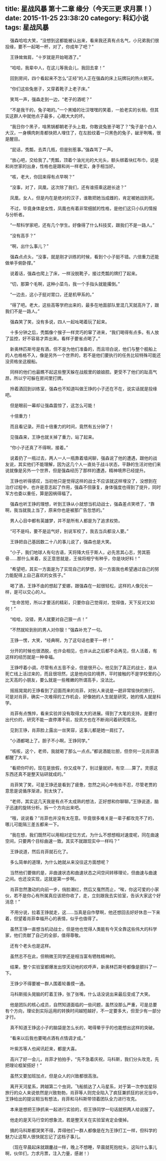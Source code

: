 title: 星战风暴 第十二章 缘分（今天三更 求月票！）
date: 2015-11-25 23:38:20
category: 科幻小说
tags: 星战风暴
---
&nbsp;&nbsp;&nbsp;&nbsp;强森哈哈大笑，“没想到这都能被认出来，看来我还真有点名气，小兄弟我们很投缘，要不一起喝一杯，对了，你成年了吧？”

&nbsp;&nbsp;&nbsp;&nbsp;王铮耸耸肩，“十岁就是开始喝酒了。”

&nbsp;&nbsp;&nbsp;&nbsp;“哈哈，我辈中人，在这儿等我会儿，我回去拿！”

&nbsp;&nbsp;&nbsp;&nbsp;回到房间，四个看起来不怎么“正经”的人正在强森的床上玩牌玩的热火朝天。

&nbsp;&nbsp;&nbsp;&nbsp;“你们这些兔崽子，又穿着靴子上老子床。”

&nbsp;&nbsp;&nbsp;&nbsp;笑骂一声，强森走到一边，“老子的酒呢？”

&nbsp;&nbsp;&nbsp;&nbsp;“不是我干的，兔子喝的。”一个黑矮的壮汉嘿嘿的笑着，一脸老实的长相，但其实这群人中就他点子最多，心眼大大的坏。

&nbsp;&nbsp;&nbsp;&nbsp;“我日你个黑子，啥黑锅都朝老子头上栽，你敢说兔崽子喝了？”兔子是个白人大汉，一身横肉刺青都快把人埋住了，在左脸纹着一只黑色的兔子，龇牙咧嘴，很是醒目。

&nbsp;&nbsp;&nbsp;&nbsp;“屁话，秃瓢，去弄几瓶，但是别惹事。”强森骂了一声。

&nbsp;&nbsp;&nbsp;&nbsp;“放心吧，交给我了。”秃瓢，顶着个油光光的大光头，额头绑着块红布巾，说是和尚世家的出身，性格也是跟和尚一样老实，身手相当好。

&nbsp;&nbsp;&nbsp;&nbsp;“咳，老大，你回来得有点早啊？”

&nbsp;&nbsp;&nbsp;&nbsp;“没事，对了，凤凰，这次除了我们，还有谁搭乘这趟长途？”

&nbsp;&nbsp;&nbsp;&nbsp;凤凰，女人，但是内在是绝对的汉子，谁敢把她当成雌的，肯定被她战到死。

&nbsp;&nbsp;&nbsp;&nbsp;不过，毕竟身体是女性，凤凰也有着非常细腻的性格，是他们这只小队的情报与分析者。

&nbsp;&nbsp;&nbsp;&nbsp;“一帮科学家吧，还有几个学生。好像得了什么科技奖，跟我们不是一路人。”

&nbsp;&nbsp;&nbsp;&nbsp;“没有高手？”

&nbsp;&nbsp;&nbsp;&nbsp;“啊，出什么事儿？”

&nbsp;&nbsp;&nbsp;&nbsp;强森点点头，“没事，就是刚才训练的时候，看到个小子挺不错。六倍重力还能做单手俯卧撑。”

&nbsp;&nbsp;&nbsp;&nbsp;说着话，强森也爬上了床，一样没脱靴子，接过秃瓢的牌打了起来。

&nbsp;&nbsp;&nbsp;&nbsp;“切，那算个毛啊，这种小菜鸟，我一个手指头就能撂倒。”

&nbsp;&nbsp;&nbsp;&nbsp;“一边去，这小子挺对胃口，还是机甲系的。”

&nbsp;&nbsp;&nbsp;&nbsp;“得了吧。老大，这些高等学府出来的，最多在地面部队里混几天就高升了，跟我们不是一路人。”

&nbsp;&nbsp;&nbsp;&nbsp;强森笑了笑，没有多说，四人一起吆喝着玩了起来。

&nbsp;&nbsp;&nbsp;&nbsp;十多分钟之后，秃瓢像个猴子一样灵巧的窜了进来，“我们喝得有点多。有人放了监控，好不容易才弄出来。看样子要省点喝了。”

&nbsp;&nbsp;&nbsp;&nbsp;新奥林匹斯号是有酒，但不是为他们准备的，而且坦白说，他们与整个舰船上的人也格格不入，像是另外一个世界的，若不是他们要执行的任务比较特殊可能还没资格坐这艘船。

&nbsp;&nbsp;&nbsp;&nbsp;同样的他们也最瞧不起这些整天躲在战舰里的娘娘腔。更受不了他们的趾高气昂，所以宁可躲在房间里打牌。

&nbsp;&nbsp;&nbsp;&nbsp;拎着酒回到训练室，强森也不知道叫做王铮的小子还在不在，说实话就是投缘吧。

&nbsp;&nbsp;&nbsp;&nbsp;但是眼前一幕却让强森震惊了，这怎么可能！

&nbsp;&nbsp;&nbsp;&nbsp;十倍重力！

&nbsp;&nbsp;&nbsp;&nbsp;而且看记录。开启十倍重力的时间，竟然有五分钟了！

&nbsp;&nbsp;&nbsp;&nbsp;见强森来，王铮也就关掉了重力，站了起来。

&nbsp;&nbsp;&nbsp;&nbsp;“你小子还真了不得啊，接着。”

&nbsp;&nbsp;&nbsp;&nbsp;说着扔了一瓶过去，两人一人一瓶靠着墙闲聊，强森说了他的遭遇，跟他的战友说，其实他们不能理解，因为这几个人一直处于战斗状态，平静的生活对他们来说就像是另外一个世界，但是强森经历了那样的遭遇，精神境界已经提升。

&nbsp;&nbsp;&nbsp;&nbsp;王铮也听得感叹，当初他只是觉得这样的战士不应该就这样埋没了，没想到在治疗过程中，也许是意志起了作用，强森不但康复，身体强度也得到了提升，同时军方也委以重任，算是因祸得福了。

&nbsp;&nbsp;&nbsp;&nbsp;强森也听王铮的理想，听到王铮从小就想当机动战士，强森差点笑喷了，“靠啊，我当就我上当了，原来你也是被那广告忽悠的。”

&nbsp;&nbsp;&nbsp;&nbsp;男人心目中都有英雄梦，并不是所有人都是为了追求权势。

&nbsp;&nbsp;&nbsp;&nbsp;“可不是吗，要不是运气好，别说军校了，我去当兵都没人要。”

&nbsp;&nbsp;&nbsp;&nbsp;王铮把自己基因数二十八的事儿说了，强森也是大笑。

&nbsp;&nbsp;&nbsp;&nbsp;“小子，我们地球人有句古语，天将降大任于斯人，必先苦其心志，劳其筋骨……那什么来着，反正意思就是，王侯将相宁有种乎，你是块好料！”

&nbsp;&nbsp;&nbsp;&nbsp;“希望吧，其实一方面是为了实现自己的梦想，另一方面我也希望通过自己的努力能配得上自己喜欢的女孩子。”

&nbsp;&nbsp;&nbsp;&nbsp;喝了酒，王铮不由的想起了爱娜，跟强森在一起很轻松，这样的人像兄长一样，是可以交心的人。

&nbsp;&nbsp;&nbsp;&nbsp;“生命苦短，所以才要活的精彩，只要你自己觉得对，觉得值，天下反对又如何！”

&nbsp;&nbsp;&nbsp;&nbsp;“哈哈，没错，男人就要对自己狠一点！”

&nbsp;&nbsp;&nbsp;&nbsp;“不然就轮到别的男人对你狠！”强森补充了一句。

&nbsp;&nbsp;&nbsp;&nbsp;王铮一愣，大笑，“经典啊，为了这句话也要干一杯！”

&nbsp;&nbsp;&nbsp;&nbsp;分开的时候也很洒脱，也许会相见，也许从此之后都不会再见，但人活着，有这样的经历就是一种幸福。

&nbsp;&nbsp;&nbsp;&nbsp;王铮哼着小调，尽管有点五音不全，但是很开心，他见到了真正的战士，是从死亡线上活过来的，而且很坦然，这是他向往的境界，平时接触的不是学校里的心比天高的小朋友，要么就是一些稚嫩的所谓高手，没法比。

&nbsp;&nbsp;&nbsp;&nbsp;摇摇晃晃的王铮看到了迎面而来的肖菲，对别人来说是一趟非常愉快的旅行，可是对肖菲，确实一次难得的工作机会，好像她的人生就是研究，她的情人就是科学。

&nbsp;&nbsp;&nbsp;&nbsp;肖菲有点憔悴，看来实验并没有取得太大的进展。得到了大笔的支持，是要付出代价的，研究不能一直停滞不前，投资方也在不断询问着研究情况。

&nbsp;&nbsp;&nbsp;&nbsp;见到王铮，肖菲脸上露出一丝笑容，这事儿都是她一肩扛了。

&nbsp;&nbsp;&nbsp;&nbsp;“小酒都喝上了。胆子不小啊，王铮同学。”

&nbsp;&nbsp;&nbsp;&nbsp;“咳咳，这个，老师，我就喝了那么一点点。”都说酒能壮胆，但奈何一见肖菲酒都醒了大半。

&nbsp;&nbsp;&nbsp;&nbsp;“看把你吓的，现在是放假，你又成年了，别过量就好。有空……算了。灵感这东西还真不是整天钻研就成的。”

&nbsp;&nbsp;&nbsp;&nbsp;肖菲笑了笑，可是王铮还是看到了疲惫，忽然之间心中有些不忍，尽管老贾的意思是说循序渐进，别太快了。

&nbsp;&nbsp;&nbsp;&nbsp;“老师，其实这几天我是有点不太成熟的想法，正好想和你聊聊。”王铮说道，脑子迅速的旋转分析。拆一个方向出来吧。

&nbsp;&nbsp;&nbsp;&nbsp;“哦，说说看？”肖菲也并没有太在意。毕竟很多难关是一辈子都攻克不了的，哪儿可能隔三差五都来一下。

&nbsp;&nbsp;&nbsp;&nbsp;“我在想，我们既然可以用相对定位方式，为什么不想想相对速度呢，同在曲速空间，只要两个目标曲速一致。其实不就跟现实中一样吗？”

&nbsp;&nbsp;&nbsp;&nbsp;王铮说道，然后肖菲就石化了。

&nbsp;&nbsp;&nbsp;&nbsp;多么简单的道理，为什么她就从来没往这方面想呢？

&nbsp;&nbsp;&nbsp;&nbsp;当然他们要做的是，非曲速状态和曲速状态之间空间转移理论，但曲速与曲速之间。也还没实现，这就是第一步啊。

&nbsp;&nbsp;&nbsp;&nbsp;肖菲忽然激动的向前一步，俏脸潮红，然后又戛然而止，“唉，你这可爱的小家伙，若不是你心有所属真应该把你收了，走，立刻跟我去实验室，告诉大家这个好消息！”

&nbsp;&nbsp;&nbsp;&nbsp;不用分说，拉着王铮就走，这……当真是自作孽啊，他还想回去好好休息一下来着，但望着肖菲幸福开心的表情，似乎也值得了。

&nbsp;&nbsp;&nbsp;&nbsp;虽然王铮一直想当机动战士，但是他也觉得人类能有今天全靠这些伟大的科学家，他们贡献了自己的全部，值得尊敬。

&nbsp;&nbsp;&nbsp;&nbsp;还有个老头也是这样。

&nbsp;&nbsp;&nbsp;&nbsp;虽然志不在此，但稍微王同学还是相当富有牺牲精神的。

&nbsp;&nbsp;&nbsp;&nbsp;结果，整个实验室都爆发出惊天动地的欢呼声，新奥林匹斯号都像是颤抖了一下。

&nbsp;&nbsp;&nbsp;&nbsp;王铮少不得要被一群人围着轮番摸一通。

&nbsp;&nbsp;&nbsp;&nbsp;马科斯摇头晃脑的盯着王铮，张了张嘴，什么话没说出来最后变成了大笑。

&nbsp;&nbsp;&nbsp;&nbsp;他是团队的核心成员，自然知道面临的一些问题，虽然没那么严重，可是总要有个方向，理论到实际运用的转换时间越短越好，不一定要多大，但至少有一部分才行。

&nbsp;&nbsp;&nbsp;&nbsp;真不知道王铮这小子的脑袋是怎么长的，喝得晕乎乎的也能想出这样的突破。

&nbsp;&nbsp;&nbsp;&nbsp;“看来以后我也要喝点酒有点情调才成。”

&nbsp;&nbsp;&nbsp;&nbsp;叶紫苏等人也闻讯赶来，都是大喜。

&nbsp;&nbsp;&nbsp;&nbsp;高兴了好一会儿，肖菲才拍拍手，“先不急着庆祝，马科斯，我们分头攻克，先把理论框架搭好！”

&nbsp;&nbsp;&nbsp;&nbsp;虽然又要加班加点，但是众人的兴致都很高涨。

&nbsp;&nbsp;&nbsp;&nbsp;离开天河星系，跨越第二个虫洞，飞船抵达了人马星系，对于第一次参加星际旅行的众人来说依然是兴致勃勃，肖菲等人则完全陷入了疯狂兼抓狂的状况当中，王铮给出的提议相当有想法，肖菲和马科斯带领着团队全力进行攻克。

&nbsp;&nbsp;&nbsp;&nbsp;本来是想把王铮抓来一起进行实验的，但王铮同学一句话就把两人给说服了。

&nbsp;&nbsp;&nbsp;&nbsp;他走的是天马行空的想象流，若是整天关在实验室肯定会傻掉。

&nbsp;&nbsp;&nbsp;&nbsp;搞的马科斯都哭笑不得，弄得他们一群人都像是在为王铮打工一样，但科学的魅力让这帮人很快就忘记了这档子事儿。

&nbsp;&nbsp;&nbsp;&nbsp;（现在早晨起床就跟鏖战一样，晚上不想睡，早晨就死抱枕头，这叫什么事儿啊，伙伴们，力求月票，注入力量，感谢！）
